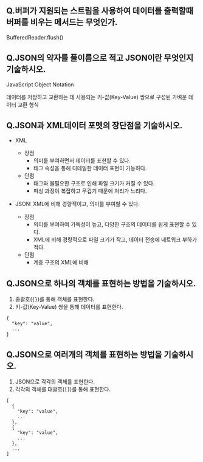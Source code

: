 ## Q.버퍼가 지원되는 스트림을 사용하여 데이터를 출력할때 버퍼를 비우는 메서드는 무엇인가.

BufferedReader.flush()

## Q.JSON의 약자를 풀이름으로 적고 JSON이란 무엇인지 기술하시오.

JavaScript Object Notation

데이터를 저장하고 교환하는 데 사용되는 키-값(Key-Value) 쌍으로 구성된 가벼운 데이터 교환 형식

## Q.JSON과 XML데이터 포멧의 장단점을 기술하시오.

- XML
  - 장점
    - 의미를 부여하면서 데이터를 표현할 수 있다.
    - 태그 속성을 통해 디테일한 데이터 표현이 가능하다.
  - 단점
    - 태그와 불필요한 구조로 인해 파일 크기가 커질 수 있다.
    - 파싱 과정이 복잡하고 무겁기 때문에 처리가 느리다.

- JSON: XML에 비해 경량적이고, 의미를 부여할 수 있다.
  - 장점
    - 의미를 부여하여 가독성이 높고, 다양한 구조의 데이터를 쉽게 표현할 수 있다.
    - XML에 비해 경량적으로 파일 크기가 작고, 데이터 전송에 네트워크 부하가 적다.
  - 단점
    - 계층 구조의 XML에 비해 

## Q.JSON으로 하나의 객체를 표현하는 방법을 기술하시오.

1. 중괄호(`{}`)를 통해 객체를 표현한다.
2. 키-값(Key-Value) 쌍을 통해 데이터를 표현한다.

```
{
  "key": "value",
  ...
}
```

## Q.JSON으로 여러개의 객체를 표현하는 방법을 기술하시오.

1. JSON으로 각각의 객체를 표현한다.
2. 각각의 객체를 대괄호(`[]`)를 통해 표현한다.

```
[
  {
    "key": "value",
    ...
  },
  {
    "key": "value",
    ...
  },
  ...
]
```
